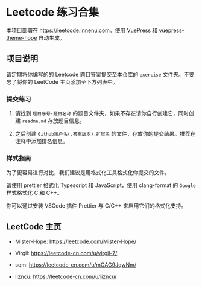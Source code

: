 # Leetcode 练习合集

本项目部署在 <https://leetcode.innenu.com>。使用 [VuePress](https://v1.vuepress.vuejs.org/zh/guide/) 和 [vuepress-theme-hope](https://vuepress-theme.mrhope.site/) 自动生成。

## 项目说明

请定期将你编写的的 Leetcode 题目答案提交至本仓库的 `exercise` 文件夹。不要忘了将你的 LeetCode 主页添加至下方列表中。

### 提交练习

1. 请找到 `题目序号-题目名称` 的题目文件夹，如果不存在请你自行创建它，同时创建 `readme.md` 存放题目信息。

2. 之后创建 `Github账户名(.答案版本).扩展名` 的文件，存放你的提交结果。推荐在注释中添加排名信息。

### 样式指南

为了更容易进行对比，我们建议是用格式化工具格式化你提交的文件。

请使用 prettier 格式化 Typescript 和 JavaScript，使用 clang-format 的 `Google` 样式格式化 C 和 C++。

你可以通过安装 VSCode 插件 Prettier 与 C/C++ 来启用它们的格式化支持。

## LeetCode 主页

- Mister-Hope: <https://leetcode.com/Mister-Hope/>

- Virgil: <https://leetcode-cn.com/u/virgil-7/>

- sqm: <https://leetcode-cn.com/u/mOAG9JqwNm/>

- lizncu: <https://leetcode-cn.com/u/lizncu/>